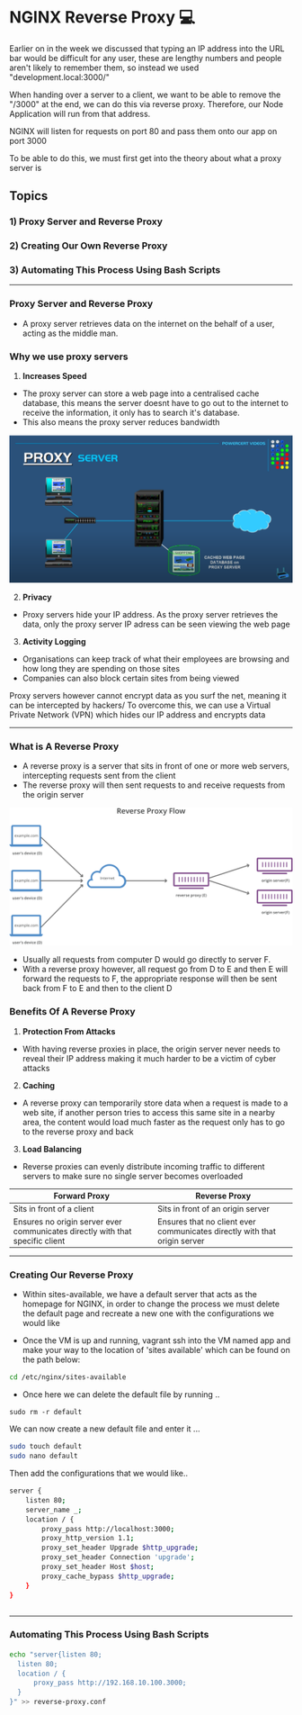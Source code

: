 # NGINX Reverse Proxy :computer:

Earlier on in the week we discussed that typing an IP address into the URL bar would be difficult for any user,
these are lengthy numbers and people aren't likely to remember them, so instead we used "development.local:3000/"

When handing over a server to a client, we want to be able to remove the "/3000" at the end, we can do this via
reverse proxy. Therefore, our Node Application will run from that address.

NGINX will listen for requests on port 80 and pass them onto our app on port 3000

To be able to do this, we must first get into the theory about what a proxy server is

## Topics 

### 1) Proxy Server and Reverse Proxy

### 2) Creating Our Own Reverse Proxy

### 3) Automating This Process Using Bash Scripts

---


### Proxy Server and Reverse Proxy

- A proxy server retrieves data on the internet on the behalf of a user, acting as the middle man.

### Why we use proxy servers

1. **Increases Speed**
- The proxy server can store a web page into a centralised cache database, this means the server doesnt have to go out to
the internet to receive the information, it only has to search it's database.
- This also means the proxy server reduces bandwidth

![Proxy Server Speed](images/proxy-server-cache.png)


2. **Privacy**
- Proxy servers hide your IP address. As the proxy server retrieves the data, only the proxy server IP adress can be seen
viewing the web page

3. **Activity Logging**
- Organisations can keep track of what their employees are browsing and how long they are spending on those sites
- Companies can also block certain sites from being viewed

Proxy servers however cannot encrypt data as you surf the net, meaning it can be intercepted by hackers/
To overcome this, we can use a Virtual Private Network (VPN) which hides our IP address and encrypts data

---

### What is A Reverse Proxy

- A reverse proxy is a server that sits in front of one or more web servers, intercepting requests sent from the client
- The reverse proxy will then sent requests to and receive requests from the origin server


![Proxy Image](images/Reverse-Proxy-Flow.svg)

- Usually all requests from computer D would go directly to server F.
- With a reverse proxy however, all request go from D to E and then E will forward the requests to F,
the appropriate response will then be sent back from F to E and then to the client D

### Benefits Of A Reverse Proxy

1. **Protection From Attacks**
- With having reverse proxies in place, the origin server never needs to reveal their IP address
making it much harder to be a victim of cyber attacks

2. **Caching**
- A reverse proxy can temporarily store data when a request is made to a web site, if another person tries
to access this same site in a nearby area, the content would load much faster as the request only has to go to the
reverse proxy and back

3. **Load Balancing**
- Reverse proxies can evenly distribute incoming traffic to different servers to make sure no single server becomes
overloaded


Forward Proxy | Reverse Proxy
-----|------
Sits in front of a client|Sits in front of an origin server 
Ensures no origin server ever communicates directly with that specific client| Ensures that no client ever communicates directly with that origin server
---

### Creating Our Reverse Proxy

- Within sites-available, we have a default server that acts as the homepage for NGINX, in order to change the process we must
delete the default page and recreate a new one with the configurations we would like

- Once the VM is up and running, vagrant ssh into the VM named app and make your way to the location of 'sites available'
which can be found on the path below:

```bash
cd /etc/nginx/sites-available
```

- Once here we can delete the default file by running ..
```
sudo rm -r default
```
We can now create a new default file and enter it ... 

```bash
sudo touch default
sudo nano default
```
Then add the configurations that we would like..

```bash
server {
    listen 80;
    server_name _;
    location / {
        proxy_pass http://localhost:3000;
        proxy_http_version 1.1;
        proxy_set_header Upgrade $http_upgrade;
        proxy_set_header Connection 'upgrade';
        proxy_set_header Host $host;
        proxy_cache_bypass $http_upgrade;
    }
}

```

```bash

```
---

### Automating This Process Using Bash Scripts












```bash
echo "server{listen 80;
  listen 80;
  location / {
      proxy_pass http://192.168.10.100.3000;
  }
}" >> reverse-proxy.conf
```
